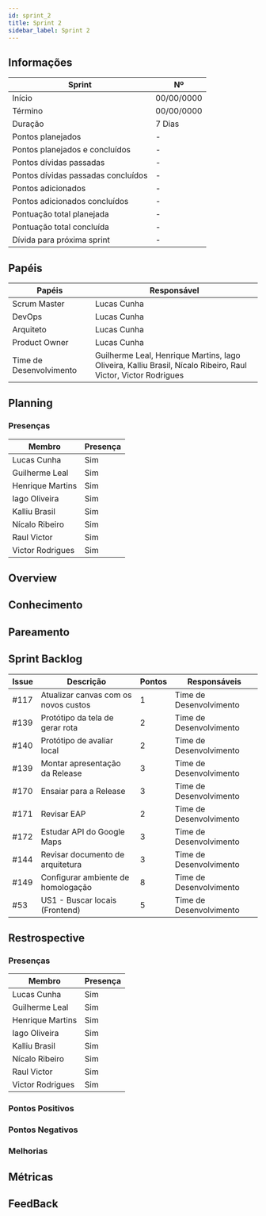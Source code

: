 ```yaml
---
id: sprint_2
title: Sprint 2
sidebar_label: Sprint 2
---
```


## Informações

|Sprint|Nº|
|--------|---------|
|Início|00/00/0000|
|Término|00/00/0000|
|Duração|7 Dias|
|Pontos planejados|-|
|Pontos planejados e concluídos|-|
|Pontos dívidas passadas|-|
|Pontos dívidas passadas concluídos|-|
|Pontos adicionados|-|
|Pontos adicionados concluídos|-|
|Pontuação total planejada|-|
|Pontuação total concluída|-|
|Dívida para próxima sprint|-|

## Papéis

|Papéis|Responsável|
|--------|---------|
|Scrum Master|Lucas Cunha|
|DevOps|Lucas Cunha|
|Arquiteto|Lucas Cunha|
|Product Owner|Lucas Cunha|
|Time de Desenvolvimento|Guilherme Leal, Henrique Martins, Iago Oliveira, Kalliu Brasil, Nícalo Ribeiro, Raul Victor, Victor Rodrigues|

## Planning

### Presenças

|Membro|Presença|
|--------|---------|
|Lucas Cunha|Sim|
|Guilherme Leal|Sim|
|Henrique Martins|Sim|
|Iago Oliveira|Sim|
|Kalliu Brasil|Sim|
|Nícalo Ribeiro|Sim|
|Raul Victor|Sim|
|Victor Rodrigues|Sim|

## Overview

## Conhecimento

## Pareamento

## Sprint Backlog

|Issue|	Descrição|	Pontos|	Responsáveis|
|-----|----------|--------|-------------|
|#117| Atualizar canvas com os novos custos| 1 |Time de Desenvolvimento|
|#139| Protótipo da tela de gerar rota     | 2 |Time de Desenvolvimento|
|#140| Protótipo de avaliar local          | 2 |Time de Desenvolvimento|
|#139| Montar apresentação da Release      | 3 |Time de Desenvolvimento|
|#170| Ensaiar para a Release              | 3 |Time de Desenvolvimento|
|#171| Revisar EAP                         | 2 |Time de Desenvolvimento|
|#172| Estudar API do Google Maps          | 3 |Time de Desenvolvimento|A
|#144| Revisar documento de arquitetura    | 3 |Time de Desenvolvimento|
|#149| Configurar ambiente de homologação  | 8 |Time de Desenvolvimento|
|#53 | US1 - Buscar locais (Frontend)      | 5 |Time de Desenvolvimento|



## Restrospective 

### Presenças
|Membro|Presença|
|--------|---------|
|Lucas Cunha|Sim|
|Guilherme Leal|Sim|
|Henrique Martins|Sim|
|Iago Oliveira|Sim|
|Kalliu Brasil|Sim|
|Nícalo Ribeiro|Sim|
|Raul Victor|Sim|
|Victor Rodrigues|Sim|

### Pontos Positivos

### Pontos Negativos

### Melhorias

## Métricas

## FeedBack
